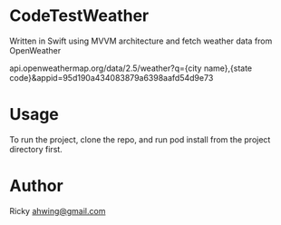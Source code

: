 # CodeTestWeather
Written in Swift using MVVM architecture and fetch weather data from OpenWeather

api.openweathermap.org/data/2.5/weather?q={city name},{state code}&appid=95d190a434083879a6398aafd54d9e73

# Usage
To run the project, clone the repo, and run pod install from the project directory first.

# Author
Ricky ahwing@gmail.com
